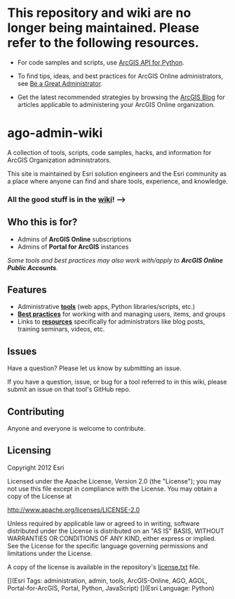 # This repository and wiki are no longer being maintained. Please refer to the following resources.

- For code samples and scripts, use [ArcGIS API for Python](https://developers.arcgis.com/python/).

- To find tips, ideas, and best practices for ArcGIS Online administrators, see [Be a Great Administrator](https://community.esri.com/community/gis/web-gis/arcgisonline/blog/2017/08/06/administer-your-arcgis-online-organization). 

- Get the latest recommended strategies by browsing the [ArcGIS Blog](https://www.esri.com/arcgis-blog/?s=#&categories=administration&products=arcgis-online) for articles applicable to administering your ArcGIS Online organization.

# ago-admin-wiki

A collection of tools, scripts, code samples, hacks, and information for ArcGIS Organization administrators.

This site is maintained by Esri solution engineers and the Esri community as a place where anyone can find and share tools, experience, and knowledge.

### All the good stuff is in the [wiki](https://github.com/oevans/AGOadmin/wiki)! -->

## Who this is for?

* Admins of **ArcGIS Online** subscriptions
* Admins of **Portal for ArcGIS** instances

_Some tools and best practices may also work with/apply to **ArcGIS Online Public Accounts**_.

## Features
* Administrative [**tools**](https://github.com/oevans/ago-admin-wiki/wiki/Tools) (web apps, Python libraries/scripts, etc.)
* [**Best practices**](https://github.com/oevans/ago-admin-wiki/wiki/Best-practices) for working with and managing users, items, and groups
* Links to [**resources**](https://github.com/oevans/AGOadmin/wiki/Resources) specifically for administrators like blog posts, training seminars, videos, etc.

## Issues

Have a question?  Please let us know by submitting an issue.

If you have a question, issue, or bug for a tool referred to in this wiki, please submit an issue on that tool's GitHub repo.

## Contributing

Anyone and everyone is welcome to contribute. 

## Licensing
Copyright 2012 Esri

Licensed under the Apache License, Version 2.0 (the "License");
you may not use this file except in compliance with the License.
You may obtain a copy of the License at

   http://www.apache.org/licenses/LICENSE-2.0

Unless required by applicable law or agreed to in writing, software
distributed under the License is distributed on an "AS IS" BASIS,
WITHOUT WARRANTIES OR CONDITIONS OF ANY KIND, either express or implied.
See the License for the specific language governing permissions and
limitations under the License.

A copy of the license is available in the repository's [license.txt](https://github.com/Esri/ago-admin-wiki/blob/master/license.txt) file.

[](Esri Tags: administration, admin, tools, ArcGIS-Online, AGO, AGOL, Portal-for-ArcGIS, Portal, Python, JavaScript)
[](Esri Language: Python)
